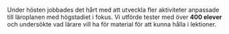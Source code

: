<!-- Template: Story item -->
<!-- Link: /zifro-home/vaar-story/story-3/ -->
<!-- Page name: Story 3 -->
<!-- Title: Nya aktiviteter -->
<!-- Text: -->

Under hösten jobbades det hårt med att utveckla fler aktiviteter anpassade till läroplanen med högstadiet i fokus. Vi utförde tester med över **400 elever** och undersökte vad lärare vill ha för material för att kunna hålla i lektioner.

<!-- Story item image: {/media/1070/zifro_story_3.jpg} -->
<!-- Time Stamp: OKT 2017 -->
